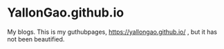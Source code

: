 # YallonGao.github.io
My blogs.
This is my guthubpages, https://yallongao.github.io/ , but it has not been beautified.
